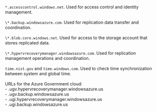 ``*.accesscontrol.windows.net``. Used for access control and identity management.<br/><br/>``\*.backup.windowsazure.com``. Used for replication data transfer and coordination. <br/><br/> ``\*.blob.core.windows.net``. Used for access to the storage account that stores replicated data.<br/><br/> ``\*.hypervrecoverymanager.windowsazure.com``. Used for replication management operations and coordination.<br/><br/>
``time.nist.gov`` and ``time.windows.com``. Used to check time synchronization between system and global time.
<br/><br/>
URLs for the Azure Government cloud:<br/>- .ugv.hypervrecoverymanager.windowsazure.us<br/>- .ugv.backup.windowsazure.us<br/>- .ugi.hypervrecoverymanager.windowsazure.us<br/>- .ugi.backup.windowsazure.us
